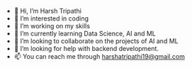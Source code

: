 - 👋 Hi, I’m Harsh Tripathi
- 👀 I’m interested in coding
- 🔭 I’m working on my skills
- 🌱 I’m currently learning Data Science, AI and ML
- 💞️ I’m looking to collaborate on the projects of  AI and ML
- 🤝 I’m looking for help with backend development. 
- 📫 You can reach me through harshatripathi19@gmail.com

<!---
HarshTripathi19/HarshTripathi19 is a ✨ special ✨ repository because its `README.md` (this file) appears on your GitHub profile.
You can click the Preview link to take a look at your changes.
--->
